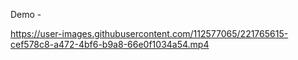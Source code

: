 Demo - 


https://user-images.githubusercontent.com/112577065/221765615-cef578c8-a472-4bf6-b9a8-66e0f1034a54.mp4

